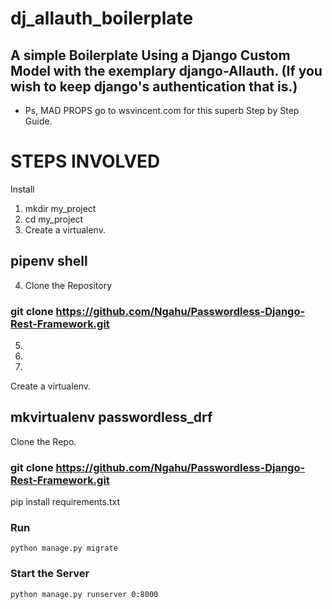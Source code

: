 # dj_allauth_boilerplate
## A simple Boilerplate Using a Django Custom Model with the exemplary django-Allauth. (If you wish to keep django's authentication that is.)
* Ps, MAD PROPS go to wsvincent.com for this superb Step by Step Guide.

# STEPS INVOLVED
Install
1. mkdir my_project
2. cd my_project
3. Create a virtualenv. 
 ## pipenv shell
4. Clone the Repository
 ### git clone https://github.com/Ngahu/Passwordless-Django-Rest-Framework.git
5. 
6. 
7.  


 Create a virtualenv. 
 ## mkvirtualenv passwordless_drf
 Clone the Repo.
 ### git clone https://github.com/Ngahu/Passwordless-Django-Rest-Framework.git
 pip install requirements.txt
 ### Run 
 ```
 python manage.py migrate
 ```
 ### Start the Server
 ```
 python manage.py runserver 0:8000
 ```
